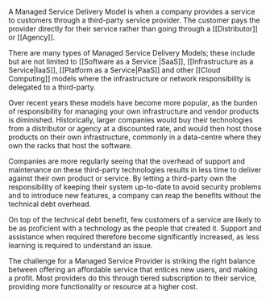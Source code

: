 A Managed Service Delivery Model is when a company provides a service to customers through a third-party service provider. The customer pays the provider directly for their service rather than going through a [[Distributor]] or [[Agency]].

There are many types of Managed Service Delivery Models; these include but are not limited to [[Software as a Service |SaaS]], [[Infrastructure as a Service|IaaS]], [[Platform as a Service|PaaS]] and other [[Cloud Computing]] models where the infrastructure or network responsibility is delegated to a third-party.

Over recent years these models have become more popular, as the burden of responsibility for managing your own infrastructure and vendor products is diminished. Historically, larger companies would buy their technologies from a distributor or agency at a discounted rate, and would then host those products on their own infrastructure, commonly in a data-centre where they own the racks that host the software.

Companies are more regularly seeing that the overhead of support and maintenance on these third-party technologies results in less time to deliver against their own product or service. By letting a third-party own the responsibility of keeping their system up-to-date to avoid security problems and to introduce new features, a company can reap the benefits without the technical debt overhead.

On top of the technical debt benefit, few customers of a service are likely to be as proficient with a technology as the people that created it. Support and assistance when required therefore become significantly increased, as less learning is required to understand an issue.

The challenge for a Managed Service Provider is striking the right balance between offering an affordable service that entices new users, and making a profit. Most providers do this through tiered subscription to their service, providing more functionality or resource at a higher cost.